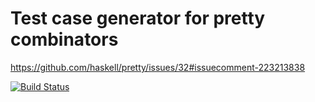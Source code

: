 # Test case generator for pretty combinators

https://github.com/haskell/pretty/issues/32#issuecomment-223213838

[![Build Status](https://travis-ci.org/jwaldmann/pretty-test.svg)](http://travis-ci.org/jwaldmann/pretty-test)
